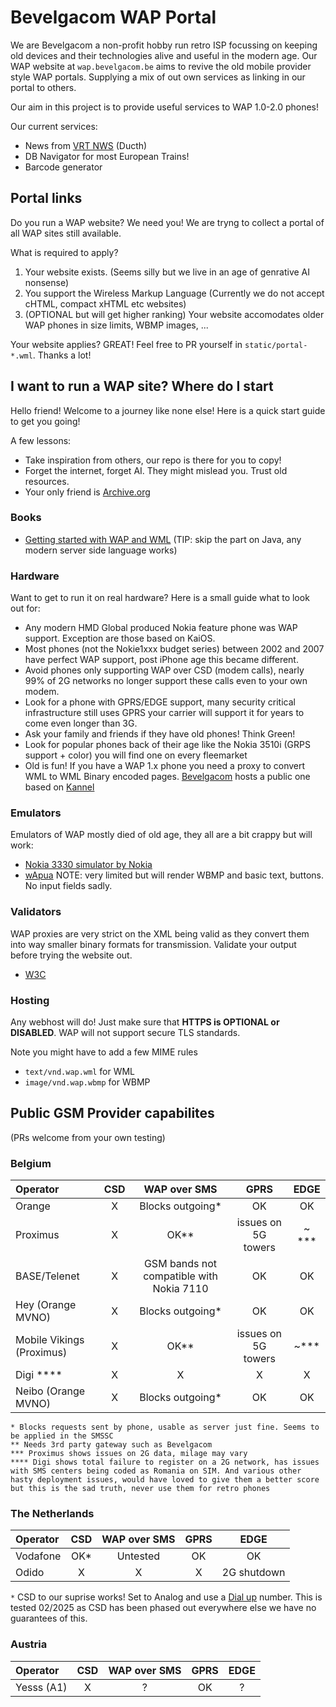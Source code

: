# Bevelgacom WAP Portal

We are Bevelgacom a non-profit hobby run retro ISP focussing on keeping old devices and their technologies alive and useful in the modern age.
Our WAP website at `wap.bevelgacom.be` aims to revive the old mobile provider style WAP portals. Supplying a mix of out own services as linking in our portal to others. 

Our aim in this project is to provide useful services to WAP 1.0-2.0 phones! 

Our current services:

- News from [VRT NWS](https://vrt.be/nws) (Ducth)
- DB Navigator for most European Trains!
- Barcode generator

## Portal links

Do you run a WAP website? We need you! We are tryng to collect a portal of all WAP sites still available.

What is required to apply?

1. Your website exists. (Seems silly but we live in an age of genrative AI nonsense)
1. You support the Wireless Markup Language (Currently we do not accept cHTML, compact xHTML etc websites)
1. (OPTIONAL but will get higher ranking) Your website accomodates older WAP phones in size limits, WBMP images, ...

Your website applies? GREAT! Feel free to PR yourself in `static/portal-*.wml`. Thanks a lot!

## I want to run a WAP site? Where do I start

Hello friend! Welcome to a journey like none else! Here is a quick start guide to get you going!

A few lessons:
- Take inspiration from others, our repo is there for you to copy!
- Forget the internet, forget AI. They might mislead you. Trust old resources.
- Your only friend is [Archive.org](https://archive.org)

### Books

- [Getting started with WAP and WML](https://archive.org/details/gettingstartedwi0000evan/) (TIP: skip the part on Java, any modern server side language works)

### Hardware

Want to get to run it on real hardware? Here is a small guide what to look out for:

- Any modern HMD Global produced Nokia feature phone was WAP support. Exception are those based on KaiOS.
- Most phones (not the  Nokie1xxx budget series) between 2002 and 2007 have perfect WAP support, post iPhone age this became different.
- Avoid phones only supporting WAP over CSD (modem calls), nearly 99% of 2G networks no longer support these calls even to your own modem.
- Look for a phone with GPRS/EDGE support, many security critical infrastructure still uses GPRS your carrier will support it for years to come even longer than 3G.
- Ask your family and friends if they have old phones! Think Green!
- Look for popular phones back of their age like the Nokia 3510i (GRPS support + color) you will find one on every fleemarket
- Old is fun! If you have a WAP 1.x phone you need a proxy to convert WML to WML Binary encoded pages. [Bevelgacom](http://bevelgacom.be) hosts a public one based on [Kannel](http://kannel.org)

### Emulators

Emulators of WAP mostly died of old age, they all are a bit crappy but will work:

- [Nokia 3330 simulator by Nokia](https://archive.org/details/3330_Simulator)
- [wApua](https://fsinfo.noone.org/~abe/wApua/Download.html) NOTE: very limited but will render WBMP and basic text, buttons. No input fields sadly.

### Validators

WAP proxies are very strict on the XML being valid as they convert them into way smaller binary formats for transmission. Validate your output before trying the website out.

- [W3C](https://validator.w3.org/)

### Hosting

Any webhost will do! Just make sure that **HTTPS is OPTIONAL or DISABLED**. WAP will not support secure TLS standards.

Note you might have to add a few MIME rules

* `text/vnd.wap.wml` for WML
* `image/vnd.wap.wbmp` for WBMP

## Public GSM Provider capabilites

(PRs welcome from your own testing)

### Belgium

| Operator          | CSD  | WAP over SMS | GPRS | EDGE |
| :---------------- | :--: | :---------:  | :--: | :---:|
| Orange| X | Blocks outgoing* | OK | OK
| Proximus | X | OK** | issues on 5G towers | ~ ***
| BASE/Telenet | X | GSM bands not compatible with Nokia 7110 | OK  | OK
| Hey (Orange MVNO) | X | Blocks outgoing* | OK | OK
| Mobile Vikings (Proximus) | X | OK** | issues on 5G towers | ~***
| Digi ****| X | X | X | X
| Neibo (Orange MVNO)| X | Blocks outgoing* | OK | OK

`* Blocks requests sent by phone, usable as server just fine. Seems to be applied in the SMSSC`  
`** Needs 3rd party gateway such as Bevelgacom`  
`*** Proximus shows issues on 2G data, milage may vary`  
`**** Digi shows total failure to register on a 2G network, has issues with SMS centers being coded as Romania on SIM. And various other hasty deployment issues, would have loved to give them a better score but this is the sad truth, never use them for retro phones`

### The Netherlands

| Operator          | CSD  | WAP over SMS | GPRS | EDGE |
| :---------------- | :--: | :---------:  | :--: | :---:|
| Vodafone | OK* | Untested| OK | OK
| Odido | X | X | X | 2G shutdown


`*` CSD to our suprise works! Set to Analog and use a [Dial up](https://bevelgacom.be/products/dial-up/) number. This is tested 02/2025 as CSD has been phased out everywhere else we have no guarantees of this.


### Austria

| Operator          | CSD  | WAP over SMS | GPRS | EDGE |
| :---------------- | :--: | :---------:  | :--: | :---:|
| Yesss (A1) | X | ? | OK | ?

